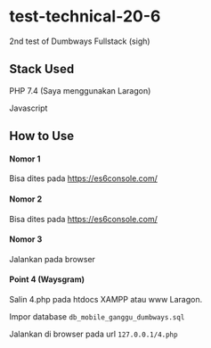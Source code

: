 # test-technical-20-6

2nd test of Dumbways Fullstack (sigh)

## Stack Used
PHP 7.4 (Saya menggunakan Laragon)

Javascript


## How to Use

#### Nomor 1
Bisa dites pada https://es6console.com/

#### Nomor 2
Bisa dites pada https://es6console.com/

#### Nomor 3
Jalankan pada browser

#### Point 4 (Waysgram)
Salin 4.php pada htdocs XAMPP atau www Laragon. 

Impor database `db_mobile_ganggu_dumbways.sql`

Jalankan di browser pada url `127.0.0.1/4.php`
